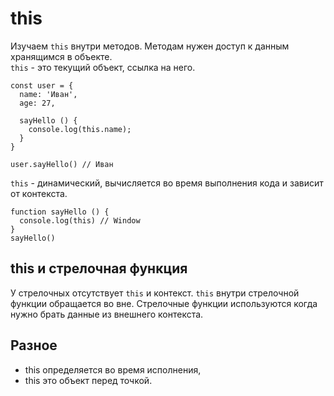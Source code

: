 # this
Изучаем `this` внутри методов. Методам нужен доступ к данным хранящимся в объекте.  
`this` - это текущий объект, ссылка на него.

    const user = {
      name: 'Иван',
      age: 27,

      sayHello () {
        console.log(this.name);
      }
    }

    user.sayHello() // Иван

`this` - динамический, вычисляется во время выполнения кода и зависит от контекста.

    function sayHello () {
      console.log(this) // Window
    }
    sayHello()

## this и стрелочная функция
У стрелочных отсутствует `this` и контекст. `this` внутри стрелочной функции обращается во вне. Стрелочные функции используются когда нужно брать данные из внешнего контекста.

## Разное
- this определяется во время исполнения,
- this это объект перед точкой.
